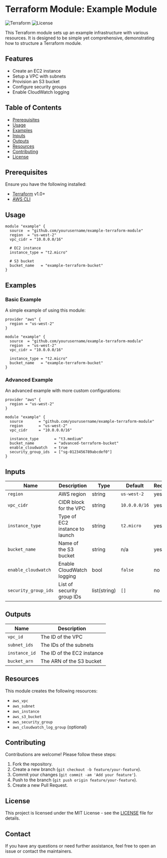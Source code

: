 # Terraform Module: Example Module

![Terraform](https://img.shields.io/badge/react-v1.0+-blue.svg) ![License](https://img.shields.io/github/license/facebook/react.svg)

This Terraform module sets up an example infrastructure with various resources. It is designed to be simple yet comprehensive, demonstrating how to structure a Terraform module.

## Features

- Create an EC2 instance
- Setup a VPC with subnets
- Provision an S3 bucket
- Configure security groups
- Enable CloudWatch logging

## Table of Contents

- [Prerequisites](#prerequisites)
- [Usage](#usage)
- [Examples](#examples)
- [Inputs](#inputs)
- [Outputs](#outputs)
- [Resources](#resources)
- [Contributing](#contributing)
- [License](#license)

## Prerequisites

Ensure you have the following installed:

- [Terraform](https://www.terraform.io/downloads.html) v1.0+
- [AWS CLI](https://aws.amazon.com/cli/)

## Usage

```hcl
module "example" {
  source  = "github.com/yourusername/example-terraform-module"
  region  = "us-west-2"
  vpc_cidr = "10.0.0.0/16"

  # EC2 instance
  instance_type = "t2.micro"

  # S3 bucket
  bucket_name   = "example-terraform-bucket"
}
```

## Examples

### Basic Example

A simple example of using this module:

```hcl
provider "aws" {
  region = "us-west-2"
}

module "example" {
  source  = "github.com/yourusername/example-terraform-module"
  region  = "us-west-2"
  vpc_cidr = "10.0.0.0/16"

  instance_type = "t2.micro"
  bucket_name   = "example-terraform-bucket"
}
```

### Advanced Example

An advanced example with more custom configurations:

```hcl
provider "aws" {
  region = "us-west-2"
}

module "example" {
  source       = "github.com/yourusername/example-terraform-module"
  region       = "us-west-2"
  vpc_cidr     = "10.0.0.0/16"

  instance_type       = "t3.medium"
  bucket_name         = "advanced-terraform-bucket"
  enable_cloudwatch   = true
  security_group_ids  = ["sg-0123456789abcdef0"]
}
```

## Inputs

| Name                 | Description                    | Type         | Default       | Required |
| -------------------- | ------------------------------ | ------------ | ------------- | -------- |
| `region`             | AWS region                     | string       | `us-west-2`   | yes      |
| `vpc_cidr`           | CIDR block for the VPC         | string       | `10.0.0.0/16` | yes      |
| `instance_type`      | Type of EC2 instance to launch | string       | `t2.micro`    | yes      |
| `bucket_name`        | Name of the S3 bucket          | string       | n/a           | yes      |
| `enable_cloudwatch`  | Enable CloudWatch logging      | bool         | `false`       | no       |
| `security_group_ids` | List of security group IDs     | list(string) | `[]`          | no       |

## Outputs

| Name          | Description                |
| ------------- | -------------------------- |
| `vpc_id`      | The ID of the VPC          |
| `subnet_ids`  | The IDs of the subnets     |
| `instance_id` | The ID of the EC2 instance |
| `bucket_arn`  | The ARN of the S3 bucket   |

## Resources

This module creates the following resources:

- `aws_vpc`
- `aws_subnet`
- `aws_instance`
- `aws_s3_bucket`
- `aws_security_group`
- `aws_cloudwatch_log_group` (optional)

## Contributing

Contributions are welcome! Please follow these steps:

1. Fork the repository.
2. Create a new branch (`git checkout -b feature/your-feature`).
3. Commit your changes (`git commit -am 'Add your feature'`).
4. Push to the branch (`git push origin feature/your-feature`).
5. Create a new Pull Request.

## License

This project is licensed under the MIT License - see the [LICENSE](LICENSE) file for details.

## Contact

If you have any questions or need further assistance, feel free to open an issue or contact the maintainers.
